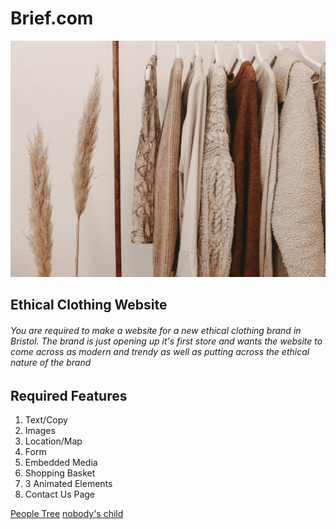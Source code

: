 # Brief.com
![clothes](images/image.jpg)
## Ethical Clothing Website

###### You are required to make a website for a new ethical clothing brand in Bristol. The brand is just opening up it's first store and wants the website to come across as modern and trendy as well as putting across the ethical nature of the brand

## Required Features

1. Text/Copy
2. Images
3. Location/Map
4. Form
5. Embedded Media
6. Shopping Basket
7. 3 Animated Elements
8. Contact Us Page

[People Tree](https://www.peopletree.co.uk/)
[nobody's child](https://www.nobodyschild.com/)